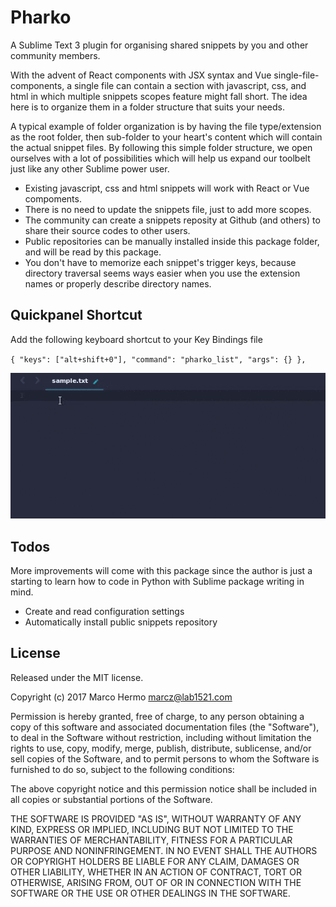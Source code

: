 # Pharko
A Sublime Text 3 plugin for organising shared snippets by you and other community members.

With the advent of React components with JSX syntax and Vue single-file-components, a single file can contain a section with javascript, css, and html in which multiple snippets scopes feature might fall short. The idea here is to organize them in a folder structure that suits your needs.

A typical example of folder organization is by having the file type/extension as the root folder, then sub-folder to your heart's content which will contain the actual snippet files. By following this simple folder structure, we open ourselves with a lot of possibilities which will help us expand our toolbelt just like any other Sublime power user.

* Existing javascript, css and html snippets will work with React or Vue compoments.
* There is no need to update the snippets file, just to add more scopes.
* The community can create a snippets reposity at Github (and others) to share their source codes to other users.
* Public repositories can be manually installed inside this package folder, and will be read by this package.
* You don't have to memorize each snippet's trigger keys, because directory traversal seems ways easier when you use the extension names or properly describe directory names.

## Quickpanel Shortcut
Add the following keyboard shortcut to your Key Bindings file

 `{ "keys": ["alt+shift+0"], "command": "pharko_list", "args": {} },`
 
![screenshot](docs/img/screenshot.gif)

## Todos
More improvements will come with this package since the author is just a starting to learn how to code in Python with Sublime package writing in mind.

* Create and read configuration settings
* Automatically install public snippets repository

## License
Released under the MIT license.

Copyright (c) 2017 Marco Hermo <marcz@lab1521.com>

Permission is hereby granted, free of charge, to any person obtaining a copy
of this software and associated documentation files (the "Software"), to deal
in the Software without restriction, including without limitation the rights
to use, copy, modify, merge, publish, distribute, sublicense, and/or sell
copies of the Software, and to permit persons to whom the Software is
furnished to do so, subject to the following conditions:

The above copyright notice and this permission notice shall be included in all
copies or substantial portions of the Software.

THE SOFTWARE IS PROVIDED "AS IS", WITHOUT WARRANTY OF ANY KIND, EXPRESS OR
IMPLIED, INCLUDING BUT NOT LIMITED TO THE WARRANTIES OF MERCHANTABILITY,
FITNESS FOR A PARTICULAR PURPOSE AND NONINFRINGEMENT. IN NO EVENT SHALL THE
AUTHORS OR COPYRIGHT HOLDERS BE LIABLE FOR ANY CLAIM, DAMAGES OR OTHER
LIABILITY, WHETHER IN AN ACTION OF CONTRACT, TORT OR OTHERWISE, ARISING FROM,
OUT OF OR IN CONNECTION WITH THE SOFTWARE OR THE USE OR OTHER DEALINGS IN THE
SOFTWARE.
